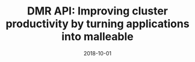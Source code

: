 ---
title: "DMR API: Improving cluster productivity by turning applications into malleable"
collection: publications
permalink: /publication/2018-10-01-DMR-API-Improving-cluster-productivity-by-turning-applications-into-malleable
type: "journal"
date: 2018-10-01
venue: '<em>Parallel Computing</em>(78), pp. 54--66'
paperurl: 'https://www.sciencedirect.com/science/article/pii/S0167819118302229'
citation: ' <strong>S. Iserte</strong>,  R. Mayo,  E. Quintana-Ortí,  V. Beltran, and  A. Peña, &quot;DMR API: Improving cluster productivity by turning applications into malleable.&quot; <em>Parallel Computing</em>(78), pp. 54--66, Oct. 2018. ISSN: 0167-8191.'
---